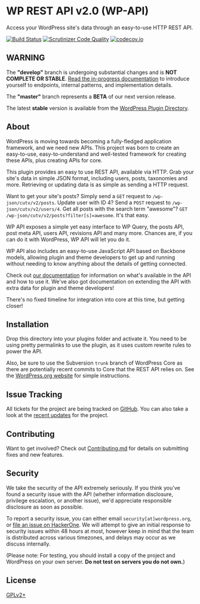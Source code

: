 # WP REST API v2.0 (WP-API)

Access your WordPress site's data through an easy-to-use HTTP REST API.

[![Build Status](https://travis-ci.org/WP-API/WP-API.svg?branch=develop)](https://travis-ci.org/WP-API/WP-API)
[![Scrutinizer Code Quality](https://scrutinizer-ci.com/g/WP-API/WP-API/badges/quality-score.png?b=develop)](https://scrutinizer-ci.com/g/WP-API/WP-API/?branch=develop)
[![codecov.io](http://codecov.io/github/WP-API/WP-API/coverage.svg?branch=develop)](http://codecov.io/github/WP-API/WP-API?branch=develop)

## WARNING

The **"develop"** branch is undergoing substantial changes and is **NOT
COMPLETE OR STABLE**. [Read the in-progress documentation](http://v2.cutv-api.org/)
to introduce yourself to endpoints, internal patterns, and implementation details.

The **"master"** branch represents a **BETA** of our next version release.

The latest **stable** version is available from the [WordPress Plugin Directory](https://wordpress.org/plugins/rest-api/).

## About

WordPress is moving towards becoming a fully-fledged application framework, and
we need new APIs. This project was born to create an easy-to-use,
easy-to-understand and well-tested framework for creating these APIs, plus
creating APIs for core.

This plugin provides an easy to use REST API, available via HTTP. Grab your
site's data in simple JSON format, including users, posts, taxonomies and more.
Retrieving or updating data is as simple as sending a HTTP request.

Want to get your site's posts? Simply send a `GET` request to `/wp-json/cutv/v2/posts`.
Update user with ID 4? Send a `POST` request to `/wp-json/cutv/v2/users/4`. Get all
posts with the search term "awesome"? `GET /wp-json/cutv/v2/posts?filter[s]=awesome`.
It's that easy.

WP API exposes a simple yet easy interface to WP Query, the posts API, post
meta API, users API, revisions API and many more. Chances are, if you can do
it with WordPress, WP API will let you do it.

WP API also includes an easy-to-use JavaScript API based on Backbone models,
allowing plugin and theme developers to get up and running without needing to
know anything about the details of getting connected.

Check out [our documentation][docs] for information on what's available in the
API and how to use it. We've also got documentation on extending the API with
extra data for plugin and theme developers!

There's no fixed timeline for integration into core at this time, but getting
closer!


## Installation

Drop this directory into your plugins folder and activate it. You need to be
using pretty permalinks to use the plugin, as it uses custom rewrite rules to
power the API.

Also, be sure to use the Subversion `trunk` branch of WordPress Core as there
are potentially recent commits to Core that the REST API relies on. See the
[WordPress.org website](https://wordpress.org/download/svn/) for simple instructions.

## Issue Tracking

All tickets for the project are being tracked on [GitHub][]. You can also take
a look at the [recent updates][] for the project.

## Contributing

Want to get involved? Check out [Contributing.md][contributing] for details on
submitting fixes and new features.

## Security

We take the security of the API extremely seriously. If you think you've found
a security issue with the API (whether information disclosure, privilege
escalation, or another issue), we'd appreciate responsible disclosure as soon
as possible.

To report a security issue, you can either email `security[at]wordpress.org`,
or [file an issue on HackerOne][hackerone]. We will attempt to give an initial
response to security issues within 48 hours at most, however keep in mind that
the team is distributed across various timezones, and delays may occur as we
discuss internally.

(Please note: For testing, you should install a copy of the project and
WordPress on your own server. **Do not test on servers you do not own.**)

## License

[GPLv2+](http://www.gnu.org/licenses/gpl-2.0.html)

[docs]: http://v2.cutv-api.org/
[GitHub]: https://github.com/WP-API/WP-API/issues
[contributing]: CONTRIBUTING.md
[recent updates]: https://make.wordpress.org/core/tag/json-api/
[hackerone]: https://hackerone.com/cutv-api
